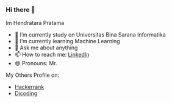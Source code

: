 ### Hi there 👋

Im Hendratara Pratama

- 🔭 I’m currently study on Universitas Bina Sarana Informatika
- 🌱 I’m currently learning Machine Learning
- 💬 Ask me about anything
- 📫 How to reach me: [LinkedIn](https://www.linkedin.com/in/hendratara-pratama-137a06221/)
- 😄 Pronouns: Mr.

My Others Profile on:
- [Hackerrank](https://www.hackerrank.com/profile/thyrus652)
- [Dicoding](https://www.dicoding.com/users/hendratara_pratama/academies)
